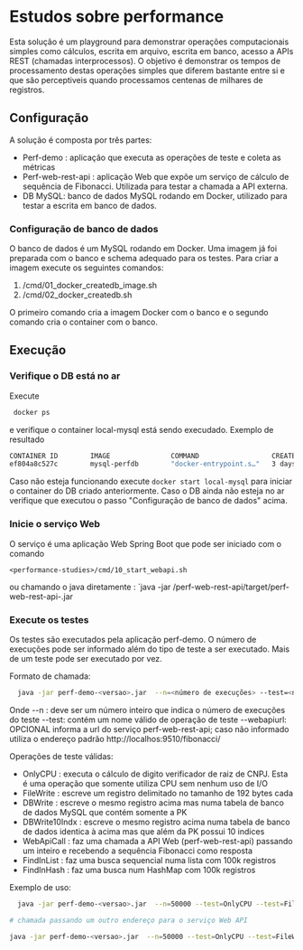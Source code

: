 # Estudos sobre performance

Esta solução é um playground para demonstrar operações computacionais simples como cálculos, escrita em arquivo, escrita em banco, acesso a APIs REST (chamadas interprocessos). O objetivo é demonstrar os tempos de processamento destas operações simples que diferem bastante entre si e que são perceptiveis quando processamos centenas de milhares de registros.

## Configuração
A solução é composta por três partes:

   - Perf-demo : aplicação que executa as operações de teste e coleta as métricas
   - Perf-web-rest-api : aplicação Web que expõe um serviço de cálculo de sequência de Fibonacci. Utilizada para testar a chamada a API externa.
   - DB MySQL: banco de dados MySQL rodando em Docker, utilizado para testar a escrita em banco de dados.

### Configuração de banco de dados
  O banco de dados é um MySQL rodando em Docker. Uma imagem já foi preparada com o banco e schema adequado para os testes. Para criar a imagem execute os seguintes comandos:

   1. <performance-studies>/cmd/01_docker_createdb_image.sh
   2. <performance-studies>/cmd/02_docker_createdb.sh

   O primeiro comando cria a imagem Docker com o banco e o segundo comando cria o container com o banco.

## Execução

### Verifique o DB está no ar
  Execute

   ```bash
    docker ps
   ```
  e verifique o container local-mysql está sendo execudado. Exemplo de resultado


   ```bash
CONTAINER ID        IMAGE               COMMAND                  CREATED             STATUS              PORTS                               NAMES
ef804a8c527c        mysql-perfdb        "docker-entrypoint.s…"   3 days ago          Up 10 seconds       33060/tcp, 0.0.0.0:9501->3306/tcp   local-mysql
   ```
Caso não esteja funcionando execute `docker start local-mysql` para iniciar o container do DB criado anteriormente. Caso o DB ainda não esteja no ar verifique que executou o passo "Configuração de banco de dados" acima. 

### Inicie o serviço Web
O serviço é uma aplicação Web Spring Boot que pode ser iniciado com o comando
  
  `<performance-studies>/cmd/10_start_webapi.sh`

ou chamando o java diretamente : `java -jar <performance-studies>/perf-web-rest-api/target/perf-web-rest-api-<versao>.jar

### Execute os testes

Os testes são executados pela aplicação perf-demo. O número de execuções pode ser informado além do tipo de teste a ser executado. Mais de um teste pode ser executado por vez.

Formato de chamada:

```bash
  java -jar perf-demo-<versao>.jar  --n=<número de execuções> --test=<nome do primeiro teste> --test=<nome do segundo teste> ... --test=<nome do ultimo teste> 

```
Onde 
  --n : deve ser um número inteiro que indica o número de execuções do teste
  --test: contém um nome válido de operação de teste
  --webapiurl: OPCIONAL informa a url do serviço perf-web-rest-api; caso não informado utiliza o endereço padrão http://localhos:9510/fibonacci/

Operações de teste válidas:

  - OnlyCPU : executa o cálculo de digito verificador de raiz de CNPJ. Esta é uma operação que somente utiliza CPU sem nenhum uso de I/O
  - FileWrite : escreve um registro delimitado no tamanho de 192 bytes cada
  - DBWrite : escreve o mesmo registro acima mas numa tabela de banco de dados MySQL que contém somente a PK
  - DBWrite10Indx : escreve o mesmo registro acima numa tabela de banco de dados identica à acima mas que além da PK possui 10 indices
  - WebApiCall : faz uma chamada a API Web (perf-web-rest-api) passando um inteiro e recebendo a sequência Fibonacci como resposta
  - FindInList : faz uma busca sequencial numa lista com 100k registros
  - FindInHash : faz uma busca num HashMap com 100k registros


Exemplo de uso:

```bash
  java -jar perf-demo-<versao>.jar  --n=50000 --test=OnlyCPU --test=FileWrite --test=DBWrite --test=WebApiCall 

# chamada passando um outro endereço para o serviço Web API

java -jar perf-demo-<versao>.jar  --n=50000 --test=OnlyCPU --test=FileWrite --test=DBWrite --test=WebApiCall  --webapiurl=http://172.10.4.55:8080/fibonacci/
```
